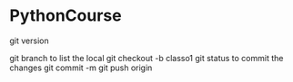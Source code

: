 # PythonCourse
git version 


git branch 
to list the local 
git checkout -b classo1
git status
to commit the changes 
git commit -m 
git push origin 